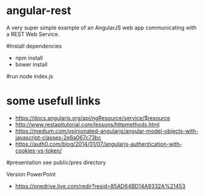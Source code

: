 # angular-rest
A very super simple example of an AngularJS web app communicating with a REST Web Service.

#Install dependencies
* npm install
* bower install

#run
node index.js

# some usefull links
* https://docs.angularjs.org/api/ngResource/service/$resource
* http://www.restapitutorial.com/lessons/httpmethods.html
* https://medium.com/opinionated-angularjs/angular-model-objects-with-javascript-classes-2e6a067c73bc
* https://auth0.com/blog/2014/01/07/angularjs-authentication-with-cookies-vs-token/


#presentation
see public/pres directory

Version PowerPoint
* https://onedrive.live.com/redir?resid=85AD64BD14A9332A%21453